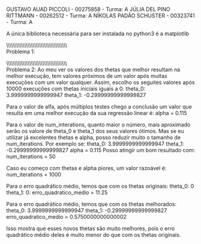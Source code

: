 GUSTAVO AUAD PICCOLI - 00275858 - Turma: A 
JÚLIA DEL PINO RITTMANN - 00262512 - Turma: A 
NÍKOLAS PADÃO SCHUSTER - 00323741 - Turma: A

A única biblioteca necessária para ser instalada no python3 é a matplotlib

\\\\\\\\\\\\\\\\\\\\\\\\\\\\\\\\\\\\\\\\\\\\\\\\\\\\\\\\\\\\\\\\\\\\\\\\\\\
Problema 1:


\\\\\\\\\\\\\\\\\\\\\\\\\\\\\\\\\\\\\\\\\\\\\\\\\\\\\\\\\\\\\\\\\\\\\\\\\\\
Problema 2:
Ao meu ver os valores dos thetas que melhor resultam na melhor execução, tem valores próximos de um valor após muitas execuções com um valor qualquer. Assim, escolho os seguites valores após 10000 execuções com thetas iniciais iguais a 0:
theta_0: 3.9999999999999947
theta_1: -0.29999999999999827

Para o valor de alfa, após múltiplos testes chego a conclusão um valor que resulta em uma melhor execução da sua regressão linear é:
alpha = 0.115

Para o valor de num_interations, quanto maior o número, mais aproximado serão os valore de theta_0 e theta_1 dos seus valores ótimos. Mas se eu utilizar já excelentes thetas e alpha, posso reduzir muito o tamanho de num_iterations. Por exemplo se:
theta_0: 3.9999999999999947
theta_1: -0.29999999999999827
alpha = 0.115
Posso atingir um bom resultado com:
num_iterations = 50

Caso eu começo com thetas e alpha piores, um valor razoável é:
num_iterations = 1000

Para o erro quadrático médio, temos que com os thetas originais:
theta_0: 0
theta_1: 0:
erro_quadratico_medio = 11.25

Para o erro quadrático médio, temos que com os thetas melhorados:
theta_0: 3.9999999999999947
theta_1: -0.29999999999999827
erro_quadratico_medio = 0.5750000000000002

Isso mostra que esses novos thetas são muito melhores, pois o erro quadrático médio deles é muito menor do que com os thetas originais.
